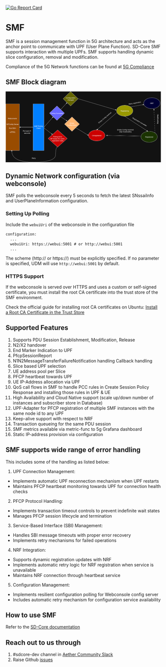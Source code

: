 <!--
SPDX-FileCopyrightText: 2025 Canonical Ltd
SPDX-FileCopyrightText: 2022-present Intel Corporation
SPDX-FileCopyrightText: 2021 Open Networking Foundation <info@opennetworking.org>
Copyright 2019 free5GC.org

SPDX-License-Identifier: Apache-2.0
-->
[![Go Report Card](https://goreportcard.com/badge/github.com/omec-project/smf)](https://goreportcard.com/report/github.com/omec-project/smf)

# SMF

SMF is a session management function in 5G architecture and acts as the anchor
point to communicate with UPF (User Plane Function). SD-Core SMF supports
interaction with multiple UPFs. SMF supports handling dynamic slice
configuration, removal and modification.

Compliance of the 5G Network functions can be found at [5G Compliance](https://docs.sd-core.opennetworking.org/main/overview/3gpp-compliance-5g.html)

## SMF Block diagram

![SMF Architecture](/docs/images/README-SMF.png)

## Dynamic Network configuration (via webconsole)

SMF polls the webconsole every 5 seconds to fetch the latest SNssaiInfo and UserPlaneInformation configuration.

### Setting Up Polling

Include the `webuiUri` of the webconsole in the configuration file
```
configuration:
  ...
  webuiUri: https://webui:5001 # or http://webui:5001
  ...
```
The scheme (http:// or https://) must be explicitly specified. If no parameter is specified,
UDM will use `http://webui:5001` by default.

### HTTPS Support

If the webconsole is served over HTTPS and uses a custom or self-signed certificate,
you must install the root CA certificate into the trust store of the SMF environment.

Check the official guide for installing root CA certificates on Ubuntu:
[Install a Root CA Certificate in the Trust Store](https://documentation.ubuntu.com/server/how-to/security/install-a-root-ca-certificate-in-the-trust-store/index.html)

## Supported Features
1. Supports PDU Session Establishment, Modification, Release
2. N2/X2 handover
3. End Marker Indication to UPF
4. PfcpSessionReport
5. N1N2MessageTransferFailureNotification handling Callback handling
6. Slice based UPF selection
7. UE address pool per Slice
8. PFCP heartbeat towards UPF
9. UE IP-Address allocation via UPF
10. QoS call flows in SMF to handle PCC rules in Create Session Policy Response and installing those rules in UPF & UE
11. High Availability and Cloud Native support (scale up/down number of instances and subscriber store in Database)
12. UPF-Adapter for PFCP registration of multiple SMF instances with the same node id to any UPF
13. Keep-alive support with respect to NRF
14. Transaction queueing for the same PDU session
15. SMF metrics available via metric-func to 5g Grafana dashboard
16. Static IP-address provision via configuration

## SMF supports wide range of error handling

This includes some of the handling as listed below:
1. UPF Connection Management:
- Implements automatic UPF reconnection mechanism when UPF restarts
- Maintains PFCP heartbeat monitoring towards UPF for connection health checks
2. PFCP Protocol Handling:
- Implements transaction timeout controls to prevent indefinite wait states
- Manages PFCP session lifecycle and termination
3. Service-Based Interface (SBI) Management:
- Handles SBI message timeouts with proper error recovery
- Implements retry mechanisms for failed operations
4. NRF Integration:
- Supports dynamic registration updates with NRF
- Implements automatic retry logic for NRF registration when service is unavailable
- Maintains NRF connection through heartbeat service
5. Configuration Management:
- Implements resilient configuration polling for Webconsole config server
- Includes automatic retry mechanism for configuration service availability

## How to use SMF

Refer to the [SD-Core documentation](https://docs.sd-core.opennetworking.org/main/index.html)

## Reach out to us through

1. #sdcore-dev channel in [Aether Community Slack](https://aether5g-project.slack.com)
2. Raise Github [issues](https://github.com/omec-project/udm/issues/new)

